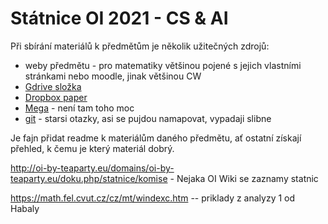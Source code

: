 # Státnice OI 2021 - CS & AI

Při sbírání materiálů k předmětům je několik užitečných zdrojů: 
* weby předmětu - pro matematiky většinou pojené s jejich vlastními stránkami nebo moodle, jinak většinou CW
* [Gdrive složka](https://drive.google.com/drive/folders/0B33G3DM4Z57yLWRrcVpWTnBIdUE?usp=sharing) 
* [Dropbox paper]( https://www.dropbox.com/scl/fi/i2wyk8m7eciyv3u21ccdf/0.-Roadplan.paper?dl=0&rlkey=zvdb0aarao375ly2biyjcu7kw )
* [Mega](https://mega.nz/folder/kmgSGR7I#juyUEqkYpUNDfiy3G5N5dg) - není tam toho moc
* [git](https://github.com/sulsseo/oi-bszz) - starsi otazky, asi se pujdou namapovat, vypadaji slibne

Je fajn přidat readme k materiálům daného předmětu, ať ostatní získají přehled, k čemu je který materiál dobrý.

http://oi-by-teaparty.eu/domains/oi-by-teaparty.eu/doku.php/statnice/komise - Nejaka OI Wiki se zaznamy statnic

https://math.fel.cvut.cz/cz/mt/windexc.htm -- priklady z analyzy 1 od Habaly
